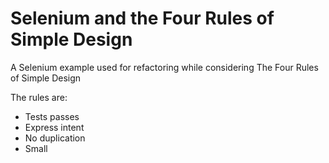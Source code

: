# Selenium and the Four Rules of Simple Design

A Selenium example used for refactoring while considering The Four Rules of Simple Design

The rules are: 

* Tests passes
* Express intent
* No duplication
* Small

